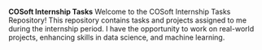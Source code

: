 **COSoft Internship Tasks**
Welcome to the COSoft Internship Tasks Repository! This repository contains tasks and projects assigned to me during the internship period.
I have the opportunity to work on real-world projects, enhancing skills in data science, and machine learning.
